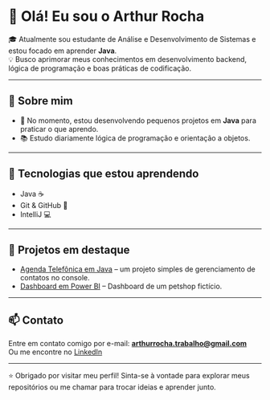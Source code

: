 # 👋 Olá! Eu sou o Arthur Rocha

🎓 Atualmente sou estudante de Análise e Desenvolvimento de Sistemas e estou focado em aprender **Java**.  
💡 Busco aprimorar meus conhecimentos em desenvolvimento backend, lógica de programação e boas práticas de codificação.

---

## 🚀 Sobre mim

- 🔭 No momento, estou desenvolvendo pequenos projetos em **Java** para praticar o que aprendo.
- 📚 Estudo diariamente lógica de programação e orientação a objetos.
  
---

## 🧰 Tecnologias que estou aprendendo

- Java ☕
- Git & GitHub 🔧
- IntelliJ 💻
  
---

## 📂 Projetos em destaque

- [Agenda Telefônica em Java](https://github.com/thisrocha/agenda-telefonica.git) – um projeto simples de gerenciamento de contatos no console.
- [Dashboard em Power BI](https://github.com/thisrocha/Dashboard-gatito.git) – Dashboard de um petshop fictício.

---

## 📫 Contato

Entre em contato comigo por e-mail: **arthurrocha.trabalho@gmail.com**  
Ou me encontre no [LinkedIn](https://www.linkedin.com/in/arthurrocha-/) 

---

⭐ Obrigado por visitar meu perfil! Sinta-se à vontade para explorar meus repositórios ou me chamar para trocar ideias e aprender junto.
